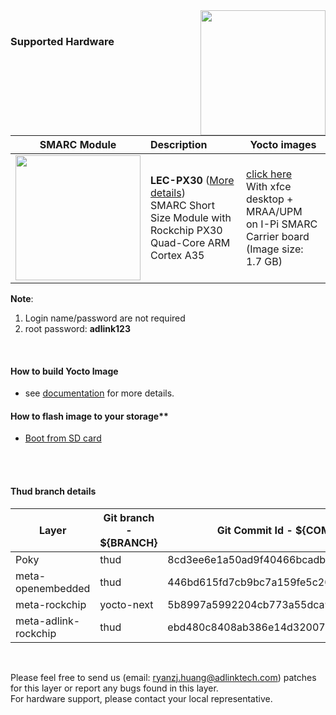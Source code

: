 <img src="https://www.linaro.org/assets/images/projects/yocto-project.png" width="200" align="right">
<br>

### Supported Hardware


|                         SMARC Module                         | Description                                                  | Yocto images                                                 |
| :----------------------------------------------------------: | :----------------------------------------------------------- | ------------------------------------------------------------ |
| <img src="https://cdn.adlinktech.com/webupd/products/images/1790/LEC-PX30_A2_F.jpg" width="200"/> | **LEC-PX30** ([More details](https://www.adlinktech.com/Products/Computer_on_Modules/SMARC/LEC-PX30?lang=en))  <br />     SMARC Short Size Module with <br />Rockchip PX30 Quad-Core ARM Cortex A35 | [click here](https://github.com/ADLINK/meta-adlink-rockchip/tree/thud#thud-branch-details)<br>With xfce desktop + MRAA/UPM<br>on I-Pi SMARC Carrier board <br>(Image size: 1.7 GB) |

**Note**: 

1. Login name/password are not required 
2. root password: **adlink123**

<br>

#### How to build Yocto Image

* see [documentation](https://github.com/ADLINK/meta-adlink-rockchip/wiki/01.-Build-Yocto-Image-on-LEC-PX30-with-IPi-SMARC) for more details.

#### How to flash image to your storage**

* [Boot from SD card](https://github.com/ADLINK/meta-adlink-rockchip/wiki/02.-How-to-flash-Image-into-SD-Card)

<br>

<br>

#### Thud branch details


| **Layer**            | Git branch - ${BRANCH} | Git Commit Id - ${COMMIT_ID} |
| -------------------- | ---------- | ---------------------------------------- |
| Poky                 | thud       | 8cd3ee6e1a50ad9f40466bcadb236c619c42ef19 |
| meta-openembedded    | thud       | 446bd615fd7cb9bc7a159fe5c2019ed08d1a7a93 |
| meta-rockchip        | yocto-next | 5b8997a5992204cb773a55dca9406c0f95a4d061 |
| meta-adlink-rockchip | thud       | ebd480c8408ab386e14d32007b64c8c2886e279f |





<br>

Please feel free to send us (email: ryanzj.huang@adlinktech.com) patches for this layer or report any bugs found in this layer. 
<br> For hardware support, please contact your local representative.
